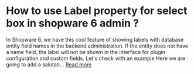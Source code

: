 # How to use Label property for select box in shopware 6 admin ?
In Shopware 6, we have this cool feature of showing labels with database entity field names in the backend administration. If the entity does not have a name field, the label will not be shown in the interface for plugin configuration and custom fields. Let's check with an example Here we are going to add a salutati...
[Read more](https://www.2hatslogic.com/blog/use-label-property-select-box-shopware-6-admin/)
